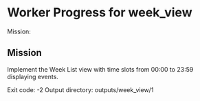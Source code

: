 # Worker Progress for week_view

Mission:
## Mission
Implement the Week List view with time slots from 00:00 to 23:59 displaying events.

Exit code: -2
Output directory: outputs/week_view/1
